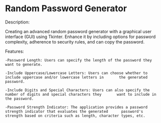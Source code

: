 # Random Password Generator

Description:

Creating an advanced random password generator with a graphical user interface (GUI) using Tkinter. Enhance it by including options for password complexity, adherence to security rules, and can copy the password.

Features:

    -Password Length: Users can specify the length of the password they want to generate.
  
    -Include Uppercase/Lowercase Letters: Users can choose whether to include uppercase and/or lowercase letters in       the generated password.
  
    -Include Digits and Special Characters: Users can also specify the number of digits and special characters they       want to include in the password.
  
    -Password Strength Indicator: The application provides a password strength indicator that evaluates the generated      password's strength based on criteria such as length, character types, etc.
